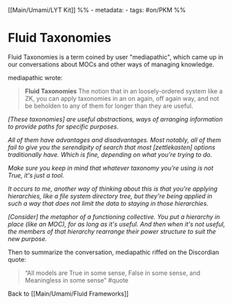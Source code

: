 [[Main/Umami/LYT Kit]]
%% - metadata:
	- tags: #on/PKM  %%
# Fluid Taxonomies
Fluid Taxonomies is a term coined by user "mediapathic", which came up in our conversations about MOCs and other ways of managing knowledge.

mediapathic wrote:

> **Fluid Taxonomies**
> The notion that in an loosely-ordered system like a ZK, you can apply taxonomies in an on again, off again way, and not be beholden to any of them for longer than they are useful.

*[These taxonomies] are useful abstractions, ways of arranging information to provide paths for specific purposes*.

*All of them have *advantages and disadvantages*. Most notably, all of them fail to give you the serendipity of search that most [zettlekasten] options traditionally have. Which is fine, depending on what you're trying to do.*

*Make sure you keep in mind that whatever taxonomy you're using is not True, it's just a tool.*

*It occurs to me, another way of thinking about this is that you're applying hierarchies, like a file system directory tree, but they're being applied in such a way that does not limit the data to staying in those hierarchies.*

*[Consider] the metaphor of a functioning collective. You put a hierarchy in place (like an MOC), for as long as it's useful. And then when it's not useful, the members of that hierarchy rearrange their power structure to suit the new purpose.*

Then to summarize the conversation, mediapathic riffed on the Discordian quote: 

> “All models are True in some sense, False in some sense, and Meaningless in some sense” #quote

Back to [[Main/Umami/Fluid Frameworks]]